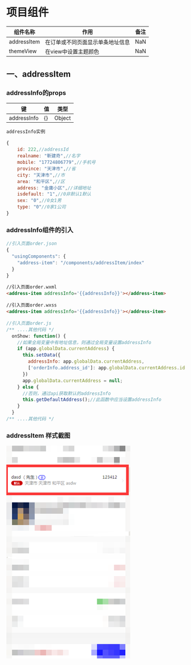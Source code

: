 # 项目组件

|组件名称|作用|备注|
|------|-----|----|
|addressItem|在订单或不同页面显示单条地址信息|NaN|
|themeView|在view中设置主题颜色|NaN|

## 一、addressItem 
### addressInfo的props
|键|值|类型|
|-|-|-|
|addressInfo|{}|Object|

`addressInfo实例`
```javascript
{
    id: 222,//addressId
    realname: "靳建奇",//名字
    mobile: "17724806779",//手机号
    province: "天津市",//省
    city: "天津市",//市
    area: "和平区",//区
    address: "金庸小区",//详细地址
    isdefault: "1",//0非默认1默认
    sex: "0",//0女1男
    type: "0"//0家1公司
}
```
### addressInfo组件的引入
```javascript
//引入页面order.json
{
  "usingComponents": {
    "address-item": "/components/addressItem/index"
  }
}
```

```html
//引入页面order.wxml
<address-item addressInfo='{{addressInfo}}'></address-item>
```

```html
//引入页面order.wxss
<address-item addressInfo='{{addressInfo}}'></address-item>
```

```javascript
//引入页面order.js
/** ....其他代码 */
  onShow: function() {
    //如果全局变量中有地址信息，则通过全局变量设置addressInfo
    if (app.globalData.currentAddress) {
      this.setData({
        addressInfo: app.globalData.currentAddress,
        ['orderInfo.address_id']: app.globalData.currentAddress.id
      })
      app.globalData.currentAddress = null;
    } else {
      //否则，通过api获取默认的addressInfo
      this.getDefaultAddress();//此函数中应当设置addressInfo
    }
  }
/** ....其他代码 */
```
### addressItem 样式截图
![addressItem样式](./addressItem.png)